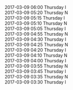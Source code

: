 2017-03-09 06:00 Thursday  I  
2017-03-09 05:20 Thursday  N  
2017-03-09 05:15 Thursday  I  
2017-03-09 05:10 Thursday  N  
2017-03-09 05:05 Thursday  I  
2017-03-09 04:55 Thursday  N  
2017-03-09 04:30 Thursday  I  
2017-03-09 04:25 Thursday  N  
2017-03-09 04:20 Thursday  I  
2017-03-09 04:10 Thursday  N  
2017-03-09 04:00 Thursday  I  
2017-03-09 03:55 Thursday  N  
2017-03-09 03:45 Thursday  I  
2017-03-09 03:35 Thursday  N  
2017-03-09 03:30 Thursday  I  
